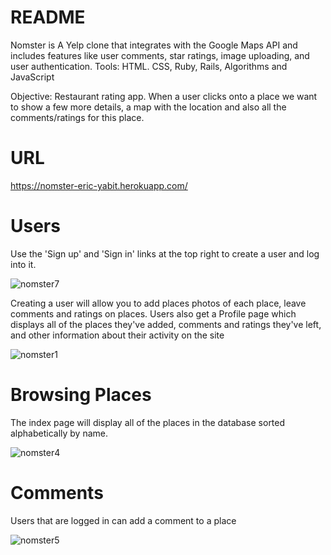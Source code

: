 # README

Nomster is A Yelp clone that integrates with the Google Maps API and includes features like user comments, star ratings, image uploading, and user authentication.
Tools: HTML. CSS, Ruby, Rails, Algorithms and JavaScript

Objective: Restaurant rating app. When a user clicks onto a place we want to show a few more details, a map with the location and also  all the comments/ratings for this place.


# URL

https://nomster-eric-yabit.herokuapp.com/

# Users

Use the 'Sign up' and 'Sign in' links at the top right to create a user and log into it.

![nomster7](https://user-images.githubusercontent.com/50501566/76135251-1b6c5e80-5ff3-11ea-8e44-c7faa62284c1.jpg)

Creating a user will allow you to add places  photos of each place,  leave comments and ratings on places. 
Users also get a Profile page which displays all of the places they've added, comments and ratings they've left, and other information about their activity on the site

![nomster1](https://user-images.githubusercontent.com/50501566/76135294-8e75d500-5ff3-11ea-8226-a13effc70065.jpg)

# Browsing Places

The index page will display all of the places in the database sorted alphabetically by name.

![nomster4](https://user-images.githubusercontent.com/50501566/76135323-f4625c80-5ff3-11ea-8be3-15d937806915.jpg)


# Comments

Users that are logged in can add a comment to a place

![nomster5](https://user-images.githubusercontent.com/50501566/76135510-6dae7f00-5ff5-11ea-9155-b3fc7343a0b4.jpg)

